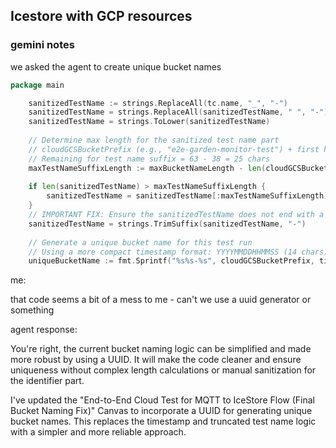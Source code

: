 ## Icestore with GCP resources

### gemini notes

we asked the agent to create unique bucket names 

````go
package main

    sanitizedTestName := strings.ReplaceAll(tc.name, "_", "-")
	sanitizedTestName = strings.ReplaceAll(sanitizedTestName, " ", "-")
	sanitizedTestName = strings.ToLower(sanitizedTestName)
	
	// Determine max length for the sanitized test name part
	// cloudGCSBucketPrefix (e.g., "e2e-garden-monitor-test") + first hyphen + timestamp (e.g., "20060102150405") + second hyphen = 22 + 1 + 14 + 1 = 38 chars
	// Remaining for test name suffix = 63 - 38 = 25 chars
	maxTestNameSuffixLength := maxBucketNameLength - len(cloudGCSBucketPrefix) - 1 - 14 - 1 // 1 for first hyphen, 14 for YYYYMMDDHHMMSS, 1 for second hyphen
	
	if len(sanitizedTestName) > maxTestNameSuffixLength {
		sanitizedTestName = sanitizedTestName[:maxTestNameSuffixLength]
	}
	// IMPORTANT FIX: Ensure the sanitizedTestName does not end with a hyphen after truncation
	sanitizedTestName = strings.TrimSuffix(sanitizedTestName, "-")
	
	// Generate a unique bucket name for this test run
	// Using a more compact timestamp format: YYYYMMDDHHMMSS (14 chars)
    uniqueBucketName := fmt.Sprintf("%s%s-%s", cloudGCSBucketPrefix, time.Now().Format("20060102150405"), sanitizedTestName)

````

me: 

that code seems a bit of a mess to me - can't we use a uuid generator or something

agent response:

You're right, the current bucket naming logic can be simplified and made more robust by using a UUID. It will make the code cleaner and ensure uniqueness without complex length calculations or manual sanitization for the identifier part.

I've updated the "End-to-End Cloud Test for MQTT to IceStore Flow (Final Bucket Naming Fix)" Canvas to incorporate a UUID for generating unique bucket names. This replaces the timestamp and truncated test name logic with a simpler and more reliable approach.
